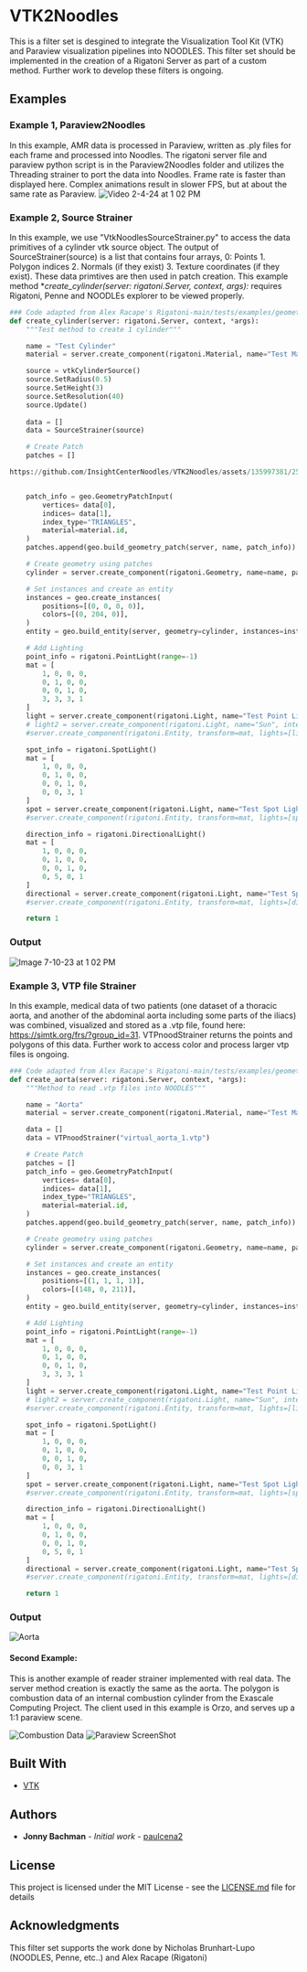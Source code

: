 # VTK2Noodles
This is a filter set is desgined to integrate the Visualization Tool Kit (VTK) and Paraview visualization pipelines into NOODLES. This filter set should be implemented in the creation of a Rigatoni Server as part of a custom method. Further work to develop these filters is ongoing.

## Examples
### Example 1, Paraview2Noodles
In this example, AMR data is processed in Paraview, written as .ply files for each frame and processed into Noodles.
The rigatoni server file and paraview python script is in the Paraview2Noodles folder and utilizes the Threading strainer to port the data into Noodles. Frame rate is faster than displayed here. Complex animations result in slower FPS, but at about the same rate as Paraview.
![Video 2-4-24 at 1 02 PM](https://github.com/InsightCenterNoodles/VTK2Noodles/assets/135997381/b3f2120a-6528-4e75-9b8e-28e1c55fa2d1)

### Example 2, Source Strainer
In this example, we use "VtkNoodlesSourceStrainer.py" to access the data primitives of a cylinder vtk source object.
The output of SourceStrainer(source) is a list that contains four arrays, 0: Points 1. Polygon indices 2. Normals (if they exist) 3. Texture coordinates (if they exist). These data primtives are then used in patch creation. 
This example method **create_cylinder(server: rigatoni.Server, context, *args):** requires Rigatoni, Penne and NOODLEs explorer to be viewed properly.



```python
### Code adapted from Alex Racape's Rigatoni-main/tests/examples/geometry_server.py
def create_cylinder(server: rigatoni.Server, context, *args):
    """Test method to create 1 cylinder"""

    name = "Test Cylinder"
    material = server.create_component(rigatoni.Material, name="Test Material")

    source = vtkCylinderSource()
    source.SetRadius(0.5)
    source.SetHeight(3)
    source.SetResolution(40)
    source.Update()
    
    data = []
    data = SourceStrainer(source)

    # Create Patch
    patches = []

https://github.com/InsightCenterNoodles/VTK2Noodles/assets/135997381/25611520-81af-4a45-9078-10cfceb47045


    patch_info = geo.GeometryPatchInput(
        vertices= data[0],
        indices= data[1],
        index_type="TRIANGLES",
        material=material.id,
    )
    patches.append(geo.build_geometry_patch(server, name, patch_info))

    # Create geometry using patches
    cylinder = server.create_component(rigatoni.Geometry, name=name, patches=patches)

    # Set instances and create an entity
    instances = geo.create_instances(
        positions=[(0, 0, 0, 0)],
        colors=[(0, 204, 0)],
    )
    entity = geo.build_entity(server, geometry=cylinder, instances=instances)

    # Add Lighting
    point_info = rigatoni.PointLight(range=-1)
    mat = [
        1, 0, 0, 0,
        0, 1, 0, 0,
        0, 0, 1, 0,
        3, 3, 3, 1
    ]
    light = server.create_component(rigatoni.Light, name="Test Point Light", point=point_info)
    # light2 = server.create_component(rigatoni.Light, name="Sun", intensity=5, directional=rigatoni.DirectionalLight())
    #server.create_component(rigatoni.Entity, transform=mat, lights=[light.id])

    spot_info = rigatoni.SpotLight()
    mat = [
        1, 0, 0, 0,
        0, 1, 0, 0,
        0, 0, 1, 0,
        0, 0, 3, 1
    ]
    spot = server.create_component(rigatoni.Light, name="Test Spot Light", spot=spot_info)
    #server.create_component(rigatoni.Entity, transform=mat, lights=[spot.id])

    direction_info = rigatoni.DirectionalLight()
    mat = [
        1, 0, 0, 0,
        0, 1, 0, 0,
        0, 0, 1, 0,
        0, 5, 0, 1
    ]
    directional = server.create_component(rigatoni.Light, name="Test Spot Light", directional=direction_info)
    #server.create_component(rigatoni.Entity, transform=mat, lights=[directional.id])

    return 1
```
### Output
![Image 7-10-23 at 1 02 PM](https://github.com/InsightCenterNoodles/VTK2Noodles/assets/135997381/a3fc4612-42a3-401d-b088-8883b5304486)


### Example 3, VTP file Strainer
In this example, medical data of two patients (one dataset of a thoracic aorta, and another of the abdominal aorta including some parts of the iliacs) was combined, visualized and stored as a .vtp file, found here: https://simtk.org/frs/?group_id=31. VTPnoodStrainer returns the points and polygons of this data. Further work to access color and process larger vtp files is ongoing.

```python
### Code adapted from Alex Racape's Rigatoni-main/tests/examples/geometry_server.py
def create_aorta(server: rigatoni.Server, context, *args):
    """Method to read .vtp files into NOODLES"""

    name = "Aorta"
    material = server.create_component(rigatoni.Material, name="Test Material")

    data = []
    data = VTPnoodStrainer("virtual_aorta_1.vtp")

    # Create Patch
    patches = []
    patch_info = geo.GeometryPatchInput(
        vertices= data[0],
        indices= data[1],
        index_type="TRIANGLES",
        material=material.id,
    )
    patches.append(geo.build_geometry_patch(server, name, patch_info))

    # Create geometry using patches
    cylinder = server.create_component(rigatoni.Geometry, name=name, patches=patches)

    # Set instances and create an entity
    instances = geo.create_instances(
        positions=[(1, 1, 1, 1)],
        colors=[(148, 0, 211)],
    )
    entity = geo.build_entity(server, geometry=cylinder, instances=instances)

    # Add Lighting
    point_info = rigatoni.PointLight(range=-1)
    mat = [
        1, 0, 0, 0,
        0, 1, 0, 0,
        0, 0, 1, 0,
        3, 3, 3, 1
    ]
    light = server.create_component(rigatoni.Light, name="Test Point Light", point=point_info)
    # light2 = server.create_component(rigatoni.Light, name="Sun", intensity=5, directional=rigatoni.DirectionalLight())
    #server.create_component(rigatoni.Entity, transform=mat, lights=[light.id])

    spot_info = rigatoni.SpotLight()
    mat = [
        1, 0, 0, 0,
        0, 1, 0, 0,
        0, 0, 1, 0,
        0, 0, 3, 1
    ]
    spot = server.create_component(rigatoni.Light, name="Test Spot Light", spot=spot_info)
    #server.create_component(rigatoni.Entity, transform=mat, lights=[spot.id])

    direction_info = rigatoni.DirectionalLight()
    mat = [
        1, 0, 0, 0,
        0, 1, 0, 0,
        0, 0, 1, 0,
        0, 5, 0, 1
    ]
    directional = server.create_component(rigatoni.Light, name="Test Spot Light", directional=direction_info)
    #server.create_component(rigatoni.Entity, transform=mat, lights=[directional.id])

    return 1
```
### Output

![Aorta](https://github.com/InsightCenterNoodles/VTK2Noodles/assets/135997381/ff7c76a2-ff79-40b3-b63a-9bda3145bf70)


#### Second Example:
This is another example of reader strainer implemented with real data. The server method creation is exactly the same as the aorta. The polygon is combustion data of an internal combustion cylinder from the Exascale Computing Project. The client used in this example is Orzo, and serves up a 1:1 paraview scene. 

![Combustion Data](https://github.com/InsightCenterNoodles/VTK2Noodles/blob/main/orzo_paraview.png)
![Paraview ScreenShot](https://github.com/InsightCenterNoodles/VTK2Noodles/blob/main/paraviewsnap.png)

## Built With
* [VTK](https://github.com/Kitware/VTK)

## Authors

* **Jonny Bachman** - *Initial work* - [paulcena2](https://github.com/paulcena2)

## License

This project is licensed under the MIT License - see the [LICENSE.md](LICENSE.md) file for details

## Acknowledgments
This filter set supports the work done by Nicholas Brunhart-Lupo (NOODLES, Penne, etc..) and Alex Racape (Rigatoni)
